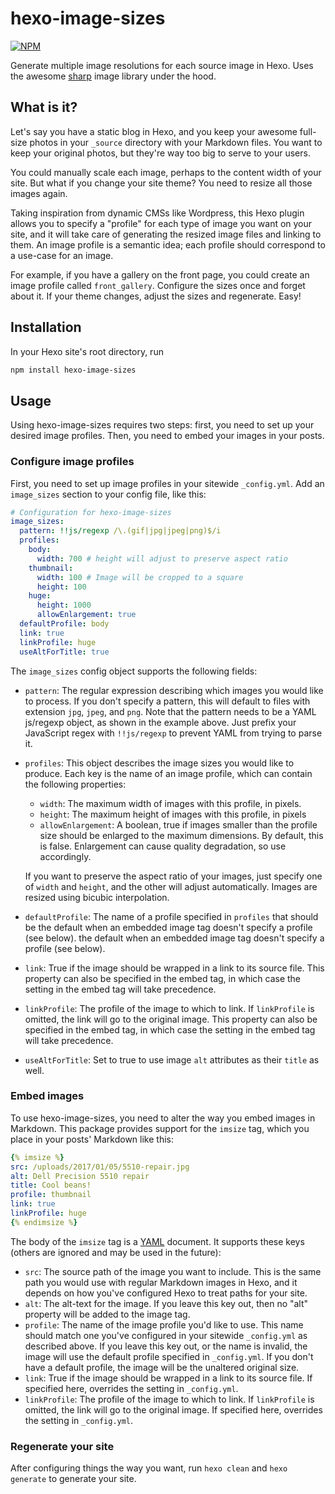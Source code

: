 # hexo-image-sizes

[![NPM](https://nodei.co/npm/hexo-image-sizes.png)](https://npmjs.org/package/hexo-image-sizes)

Generate multiple image resolutions for each source image in Hexo. Uses the
awesome [sharp](https://github.com/lovell/sharp) image library under the hood.

## What is it?

Let's say you have a static blog in Hexo, and you keep your awesome full-size
photos in your `_source` directory with your Markdown files. You want to keep
your original photos, but they're way too big to serve to your users.

You could manually scale each image, perhaps to the content width of your site.
But what if you change your site theme? You need to resize all those images
again.

Taking inspiration from dynamic CMSs like Wordpress, this Hexo plugin
allows you to specify a "profile" for each type of image you want on your site,
and it will take care of generating the resized image files and linking to them.
An image profile is a semantic idea; each profile should correspond to a
use-case for an image.

For example, if you have a gallery on the front page, you
could create an image profile called `front_gallery`. Configure the sizes once
and forget about it. If your theme changes, adjust the sizes and regenerate.
Easy!

## Installation

In your Hexo site's root directory, run

```sh
npm install hexo-image-sizes
```

## Usage

Using hexo-image-sizes requires two steps: first, you need to set up your
desired image profiles. Then, you need to embed your images in your posts.

### Configure image profiles

First, you need to set up image profiles in your sitewide `_config.yml`. Add
an `image_sizes` section to your config file, like this:

```yml
# Configuration for hexo-image-sizes
image_sizes:
  pattern: !!js/regexp /\.(gif|jpg|jpeg|png)$/i
  profiles:
    body:
      width: 700 # height will adjust to preserve aspect ratio
    thumbnail:
      width: 100 # Image will be cropped to a square
      height: 100
    huge:
      height: 1000
      allowEnlargement: true
  defaultProfile: body
  link: true
  linkProfile: huge
  useAltForTitle: true
```

The `image_sizes` config object supports the following fields:

* `pattern`: The regular expression describing which images you would like to
  process. If you don't specify a pattern, this will default to files with
  extension `jpg`, `jpeg`, and `png`. Note that the pattern needs to be a YAML
  js/regexp object, as shown in the example above. Just prefix your JavaScript
  regex with `!!js/regexp` to prevent YAML from trying to parse it.
* `profiles`: This object describes the image sizes you would like to produce.
  Each key is the name of an image profile, which can contain the following
  properties:
  * `width`: The maximum width of images with this profile, in pixels.
  * `height`: The maximum height of images with this profile, in pixels
  * `allowEnlargement`: A boolean, true if images smaller than the profile
    size should be enlarged to the maximum dimensions. By default, this is
    false. Enlargement can cause quality degradation, so use accordingly.

  If you want to preserve the aspect ratio of your images, just specify one of
  `width` and `height`, and the other will adjust automatically. Images are
  resized using bicubic interpolation.
* `defaultProfile`: The name of a profile specified in `profiles` that should be
  the default when an embedded image tag doesn't specify a profile (see below).
  the default when an embedded image tag doesn't specify a profile (see below).
* `link`: True if the image should be wrapped in a link to its source file.
This property can also be specified in the embed tag, in which case the setting
in the embed tag will take precedence.
* `linkProfile`: The profile of the image to which to link. If `linkProfile` is omitted, the link will go to the original image.
This property can also be specified in the embed tag, in which case the setting
in the embed tag will take precedence.
* `useAltForTitle`: Set to true to use image `alt` attributes as their `title`
  as well.

### Embed images

To use hexo-image-sizes, you need to alter the way you embed images in
Markdown. This package provides support for the `imsize` tag, which you
place in your posts' Markdown like this:

```yml
{% imsize %}
src: /uploads/2017/01/05/5510-repair.jpg
alt: Dell Precision 5510 repair
title: Cool beans!
profile: thumbnail
link: true
linkProfile: huge
{% endimsize %}
```

The body of the `imsize` tag is a [YAML](http://yaml.org/start.html) document.
It supports these keys (others are ignored and may be used in the future):

* `src`: The source path of the image you want to include. This is the same path
you would use with regular Markdown images in Hexo, and it depends on how you've
configured Hexo to treat paths for your site.
* `alt`: The alt-text for the image. If you leave this key out, then no "alt"
property will be added to the image tag.
* `profile`: The name of the image profile you'd like to use. This name should
match one you've configured in your sitewide `_config.yml` as described above.
If you leave this key out, or the name is invalid, the image will use the
default profile specified in `_config.yml`. If you don't have a default profile,
the image will be the unaltered original size.
* `link`: True if the image should be wrapped in a link to its source file.
If specified here, overrides the setting in `_config.yml`.
* `linkProfile`: The profile of the image to which to link. If `linkProfile` is omitted, the link will go to the original image.
If specified here, overrides the setting in `_config.yml`.

### Regenerate your site

After configuring things the way you want, run `hexo clean` and `hexo generate`
to generate your site.
